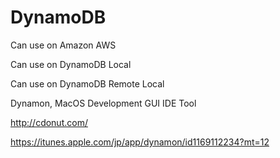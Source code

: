 # DynamoDB

Can use on Amazon AWS

Can use on DynamoDB Local

Can use on DynamoDB Remote Local

Dynamon, MacOS Development GUI IDE Tool

http://cdonut.com/

https://itunes.apple.com/jp/app/dynamon/id1169112234?mt=12
